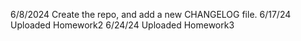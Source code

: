 6/8/2024 Create the repo, and add a new CHANGELOG file.
6/17/24 Uploaded Homework2
6/24/24 Uploaded Homework3
